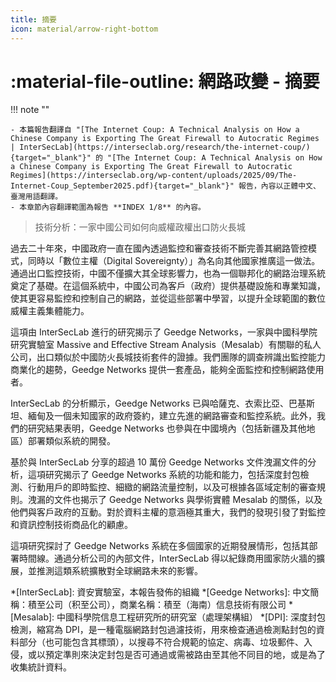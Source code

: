 ```yaml
---
title: 摘要
icon: material/arrow-right-bottom
---
```


# :material-file-outline: 網路政變 - 摘要

!!! note ""

    - 本篇報告翻譯自 "[The Internet Coup: A Technical Analysis on How a Chinese Company is Exporting The Great Firewall to Autocratic Regimes | InterSecLab](https://interseclab.org/research/the-internet-coup/){target="_blank"}" 的 "[The Internet Coup: A Technical Analysis on How a Chinese Company is Exporting The Great Firewall to Autocratic Regimes](https://interseclab.org/wp-content/uploads/2025/09/The-Internet-Coup_September2025.pdf){target="_blank"}" 報告，內容以正體中文、臺灣用語翻譯。
    - 本章節內容翻譯範圍為報告 **INDEX 1/8** 的內容。

> 技術分析：一家中國公司如何向威權政權出口防火長城

過去二十年來，中國政府一直在國內透過監控和審查技術不斷完善其網路管控模式，同時以「數位主權（Digital Sovereignty）」為名向其他國家推廣這一做法。通過出口監控技術，中國不僅擴大其全球影響力，也為一個聯邦化的網路治理系統奠定了基礎。在這個系統中，中國公司為客戶（政府）提供基礎設施和專業知識，使其更容易監控和控制自己的網路，並從這些部署中學習，以提升全球範圍的數位威權主義集體能力。

這項由 InterSecLab 進行的研究揭示了 Geedge Networks，一家與中國科學院研究實驗室 Massive and Effective Stream Analysis（Mesalab）有關聯的私人公司，出口類似於中國防火長城技術套件的證據。我們團隊的調查辨識出監控能力商業化的趨勢，Geedge Networks 提供一套產品，能夠全面監控和控制網路使用者。

InterSecLab 的分析顯示，Geedge Networks 已與哈薩克、衣索比亞、巴基斯坦、緬甸及一個未知國家的政府簽約，建立先進的網路審查和監控系統。此外，我們的研究結果表明，Geedge Networks 也參與在中國境內（包括新疆及其他地區）部署類似系統的開發。

基於與 InterSecLab 分享的超過 10 萬份 Geedge Networks 文件洩漏文件的分析，這項研究揭示了 Geedge Networks 系統的功能和能力，包括深度封包檢測、行動用戶的即時監控、細緻的網路流量控制，以及可根據各區域定制的審查規則。洩漏的文件也揭示了 Geedge Networks 與學術實體 Mesalab 的關係，以及他們與客戶政府的互動。對於資料主權的意涵極其重大，我們的發現引發了對監控和資訊控制技術商品化的顧慮。

這項研究探討了 Geedge Networks 系統在多個國家的近期發展情形，包括其部署時間線。通過分析公司的內部文件，InterSecLab 得以紀錄商用國家防火牆的擴展，並推測這類系統擴散對全球網路未來的影響。

*[InterSecLab]: 資安實驗室，本報告發佈的組織
*[Geedge Networks]: 中文簡稱：積至公司（积至公司），商業名稱：積至（海南）信息技術有限公司
*[Mesalab]: 中國科學院信息工程研究所的研究室（處理架構組）
*[DPI]: 深度封包檢測，縮寫為 DPI，是一種電腦網路封包過濾技術，用來檢查通過檢測點封包的資料部分（也可能包含其標頭），以搜尋不符合規範的協定、病毒、垃圾郵件、入侵，或以預定準則來決定封包是否可通過或需被路由至其他不同目的地，或是為了收集統計資料。
